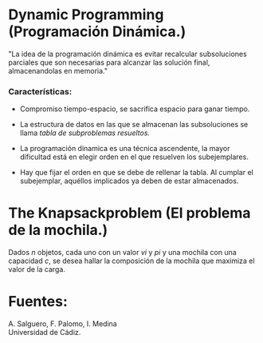 # Dynamic Programming (Programación Dinámica.)

"La idea de la programación dinámica es evitar recalcular
subsoluciones parciales que son necesarias para alcanzar las solución
final, almacenandolas en memoria."

### Características:

- Compromiso  tiempo-espacio, se sacrifica espacio para 
ganar tiempo.
- La estructura de datos en las que se almacenan las subsoluciones
se llama *tabla de subproblemas resueltos.*
- La programación dinamica es una técnica ascendente, la mayor
dificultad está en elegir orden en el que resuelven los
subejemplares.

- Hay que fijar el orden en que se debe de rellenar 
la tabla. Al cumplar el subejemplar, aquéllos implicados
ya deben de estar almacenados.


# The Knapsackproblem (El problema de la mochila.)
Dados  *n* objetos, cada uno con un valor *vi* y 
*pi* y una mochila con una capacidad *c*, se desea hallar la composición de la mochila
que maximiza el valor de la carga.
 


# Fuentes:

A. Salguero, F. Palomo, I. Medina<br>
Universidad de Cádiz.